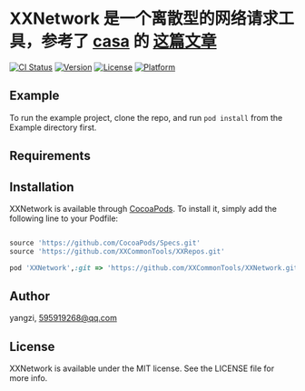 # XXNetwork 是一个离散型的网络请求工具，参考了 [casa](https://casatwy.com/) 的 [这篇文章](https://casatwy.com/iosying-yong-jia-gou-tan-wang-luo-ceng-she-ji-fang-an.html)

[![CI Status](http://img.shields.io/travis/acct<blob>=0xE7BE8AE5AD90/XXNetwork.svg?style=flat)](https://travis-ci.org/acct<blob>=0xE7BE8AE5AD90/XXNetwork)
[![Version](https://img.shields.io/cocoapods/v/XXNetwork.svg?style=flat)](http://cocoapods.org/pods/XXNetwork)
[![License](https://img.shields.io/cocoapods/l/XXNetwork.svg?style=flat)](http://cocoapods.org/pods/XXNetwork)
[![Platform](https://img.shields.io/cocoapods/p/XXNetwork.svg?style=flat)](http://cocoapods.org/pods/XXNetwork)

## Example

To run the example project, clone the repo, and run `pod install` from the Example directory first.

## Requirements

## Installation

XXNetwork is available through [CocoaPods](http://cocoapods.org). To install
it, simply add the following line to your Podfile:

```ruby

source 'https://github.com/CocoaPods/Specs.git'
source 'https://github.com/XXCommonTools/XXRepos.git'

pod 'XXNetwork',:git => 'https://github.com/XXCommonTools/XXNetwork.git'

```

## Author

yangzi, 595919268@qq.com

## License

XXNetwork is available under the MIT license. See the LICENSE file for more info.
